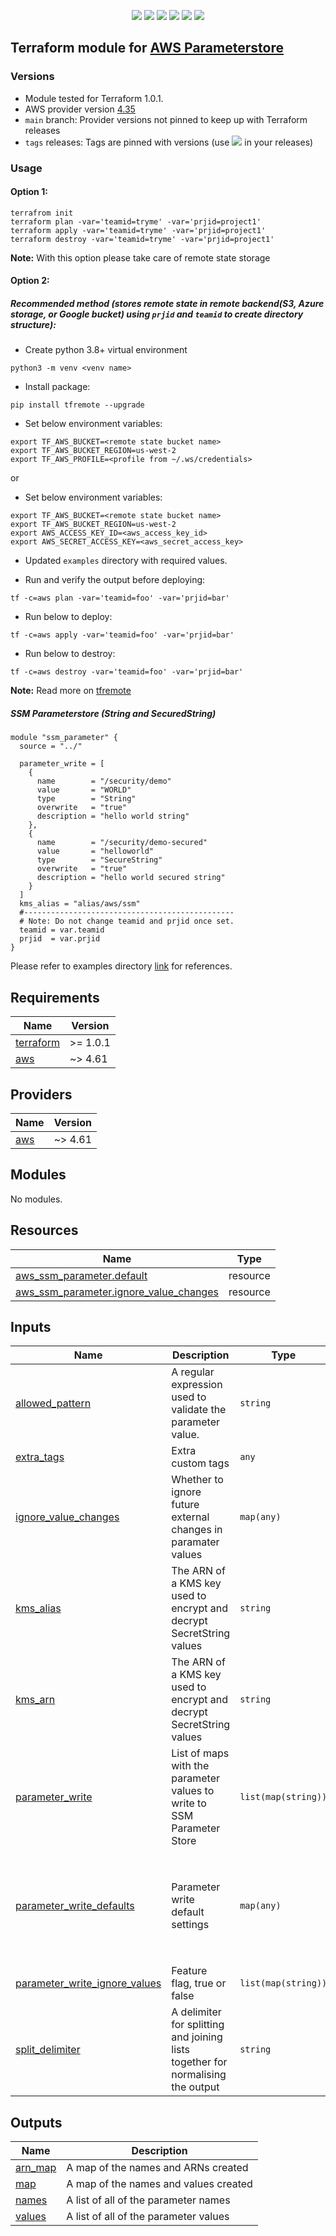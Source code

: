<p align="center">
    <a href="https://github.com/tomarv2/terraform-aws-parameterstore/actions/workflows/pre-commit.yml" alt="Pre Commit">
        <img src="https://github.com/tomarv2/terraform-aws-parameterstore/actions/workflows/pre-commit.yml/badge.svg?branch=main" /></a>
    <a href="https://www.apache.org/licenses/LICENSE-2.0" alt="license">
        <img src="https://img.shields.io/github/license/tomarv2/terraform-aws-parameterstore" /></a>
    <a href="https://github.com/tomarv2/terraform-aws-parameterstore/tags" alt="GitHub tag">
        <img src="https://img.shields.io/github/v/tag/tomarv2/terraform-aws-parameterstore" /></a>
    <a href="https://github.com/tomarv2/terraform-aws-parameterstore/pulse" alt="Activity">
        <img src="https://img.shields.io/github/commit-activity/m/tomarv2/terraform-aws-parameterstore" /></a>
    <a href="https://stackoverflow.com/users/6679867/tomarv2" alt="Stack Exchange reputation">
        <img src="https://img.shields.io/stackexchange/stackoverflow/r/6679867"></a>
    <a href="https://twitter.com/intent/follow?screen_name=tomar_v2" alt="follow on Twitter">
        <img src="https://img.shields.io/twitter/follow/tomar_v2?style=social&logo=twitter"></a>
</p>

## Terraform module for [AWS Parameterstore](https://registry.terraform.io/modules/tomarv2/parameterstore/aws/latest)

### Versions

- Module tested for Terraform 1.0.1.
- AWS provider version [4.35](https://registry.terraform.io/providers/hashicorp/aws/latest)
- `main` branch: Provider versions not pinned to keep up with Terraform releases
- `tags` releases: Tags are pinned with versions (use <a href="https://github.com/tomarv2/terraform-aws-parameterstore/tags" alt="GitHub tag">
        <img src="https://img.shields.io/github/v/tag/tomarv2/terraform-aws-parameterstore" /></a> in your releases)

### Usage

#### Option 1:

```
terrafrom init
terraform plan -var='teamid=tryme' -var='prjid=project1'
terraform apply -var='teamid=tryme' -var='prjid=project1'
terraform destroy -var='teamid=tryme' -var='prjid=project1'
```
**Note:** With this option please take care of remote state storage

#### Option 2:

##### Recommended method (stores remote state in remote backend(S3,  Azure storage, or Google bucket) using `prjid` and `teamid` to create directory structure):

- Create python 3.8+ virtual environment
```
python3 -m venv <venv name>
```

- Install package:
```
pip install tfremote --upgrade
```

- Set below environment variables:
```
export TF_AWS_BUCKET=<remote state bucket name>
export TF_AWS_BUCKET_REGION=us-west-2
export TF_AWS_PROFILE=<profile from ~/.ws/credentials>
```

or

- Set below environment variables:
```
export TF_AWS_BUCKET=<remote state bucket name>
export TF_AWS_BUCKET_REGION=us-west-2
export AWS_ACCESS_KEY_ID=<aws_access_key_id>
export AWS_SECRET_ACCESS_KEY=<aws_secret_access_key>
```

- Updated `examples` directory with required values.

- Run and verify the output before deploying:
```
tf -c=aws plan -var='teamid=foo' -var='prjid=bar'
```

- Run below to deploy:
```
tf -c=aws apply -var='teamid=foo' -var='prjid=bar'
```

- Run below to destroy:
```
tf -c=aws destroy -var='teamid=foo' -var='prjid=bar'
```

**Note:** Read more on [tfremote](https://github.com/tomarv2/tfremote)
##### SSM Parameterstore (String and SecuredString)
```
module "ssm_parameter" {
  source = "../"

  parameter_write = [
    {
      name        = "/security/demo"
      value       = "WORLD"
      type        = "String"
      overwrite   = "true"
      description = "hello world string"
    },
    {
      name        = "/security/demo-secured"
      value       = "helloworld"
      type        = "SecureString"
      overwrite   = "true"
      description = "hello world secured string"
    }
  ]
  kms_alias = "alias/aws/ssm"
  #-----------------------------------------------
  # Note: Do not change teamid and prjid once set.
  teamid = var.teamid
  prjid  = var.prjid
}
```

Please refer to examples directory [link](examples) for references.

<!-- BEGIN_TF_DOCS -->
## Requirements

| Name | Version |
|------|---------|
| <a name="requirement_terraform"></a> [terraform](#requirement\_terraform) | >= 1.0.1 |
| <a name="requirement_aws"></a> [aws](#requirement\_aws) | ~> 4.61 |

## Providers

| Name | Version |
|------|---------|
| <a name="provider_aws"></a> [aws](#provider\_aws) | ~> 4.61 |

## Modules

No modules.

## Resources

| Name | Type |
|------|------|
| [aws_ssm_parameter.default](https://registry.terraform.io/providers/hashicorp/aws/latest/docs/resources/ssm_parameter) | resource |
| [aws_ssm_parameter.ignore_value_changes](https://registry.terraform.io/providers/hashicorp/aws/latest/docs/resources/ssm_parameter) | resource |

## Inputs

| Name | Description | Type | Default | Required |
|------|-------------|------|---------|:--------:|
| <a name="input_allowed_pattern"></a> [allowed\_pattern](#input\_allowed\_pattern) | A regular expression used to validate the parameter value. | `string` | `""` | no |
| <a name="input_extra_tags"></a> [extra\_tags](#input\_extra\_tags) | Extra custom tags | `any` | `null` | no |
| <a name="input_ignore_value_changes"></a> [ignore\_value\_changes](#input\_ignore\_value\_changes) | Whether to ignore future external changes in paramater values | `map(any)` | `{}` | no |
| <a name="input_kms_alias"></a> [kms\_alias](#input\_kms\_alias) | The ARN of a KMS key used to encrypt and decrypt SecretString values | `string` | `"aws/ssm"` | no |
| <a name="input_kms_arn"></a> [kms\_arn](#input\_kms\_arn) | The ARN of a KMS key used to encrypt and decrypt SecretString values | `string` | `""` | no |
| <a name="input_parameter_write"></a> [parameter\_write](#input\_parameter\_write) | List of maps with the parameter values to write to SSM Parameter Store | `list(map(string))` | `[]` | no |
| <a name="input_parameter_write_defaults"></a> [parameter\_write\_defaults](#input\_parameter\_write\_defaults) | Parameter write default settings | `map(any)` | <pre>{<br>  "allowed_pattern": null,<br>  "data_type": "text",<br>  "description": null,<br>  "overwrite": "false",<br>  "tier": "Standard",<br>  "type": "String"<br>}</pre> | no |
| <a name="input_parameter_write_ignore_values"></a> [parameter\_write\_ignore\_values](#input\_parameter\_write\_ignore\_values) | Feature flag, true or false | `list(map(string))` | `[]` | no |
| <a name="input_split_delimiter"></a> [split\_delimiter](#input\_split\_delimiter) | A delimiter for splitting and joining lists together for normalising the output | `string` | `"~^~"` | no |

## Outputs

| Name | Description |
|------|-------------|
| <a name="output_arn_map"></a> [arn\_map](#output\_arn\_map) | A map of the names and ARNs created |
| <a name="output_map"></a> [map](#output\_map) | A map of the names and values created |
| <a name="output_names"></a> [names](#output\_names) | A list of all of the parameter names |
| <a name="output_values"></a> [values](#output\_values) | A list of all of the parameter values |
<!-- END_TF_DOCS -->
